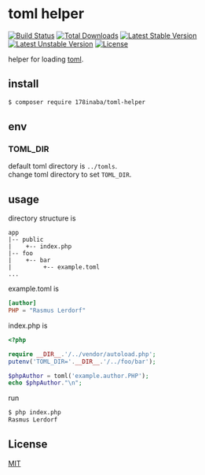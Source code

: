 # toml helper

[![Build Status](https://travis-ci.org/178inaba/toml-helper.svg?branch=master)](https://travis-ci.org/178inaba/toml-helper)
[![Total Downloads](https://poser.pugx.org/178inaba/toml-helper/downloads)](https://packagist.org/packages/178inaba/toml-helper)
[![Latest Stable Version](https://poser.pugx.org/178inaba/toml-helper/v/stable)](https://packagist.org/packages/178inaba/toml-helper)
[![Latest Unstable Version](https://poser.pugx.org/178inaba/toml-helper/v/unstable)](https://packagist.org/packages/178inaba/toml-helper)
[![License](https://poser.pugx.org/178inaba/toml-helper/license)](https://packagist.org/packages/178inaba/toml-helper)

helper for loading [toml](https://github.com/toml-lang/toml).

## install

```bash
$ composer require 178inaba/toml-helper
```

## env

### TOML_DIR

default toml directory is `../tomls`.  
change toml directory to set `TOML_DIR`.

## usage

directory structure is

```
app
|-- public
|    +-- index.php
|-- foo
|    +-- bar
|         +-- example.toml
...
```

example.toml is

```toml
[author]
PHP = "Rasmus Lerdorf"
```

index.php is

```php
<?php

require __DIR__.'/../vendor/autoload.php';
putenv('TOML_DIR='.__DIR__.'/../foo/bar');

$phpAuthor = toml('example.author.PHP');
echo $phpAuthor."\n";
```

run

```bash
$ php index.php
Rasmus Lerdorf
```

## License

[MIT](LICENSE)
